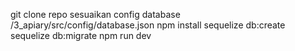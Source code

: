 git clone repo
sesuaikan config database /3_apiary/src/config/database.json
npm install
sequelize db:create
sequelize db:migrate
npm run dev